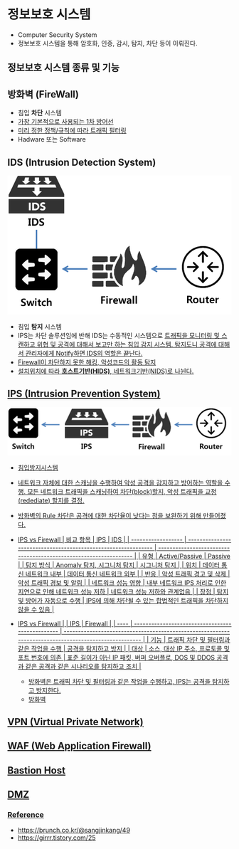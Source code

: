 # 정보보호 시스템
* Computer Security System
* 정보보호 시스템을 통해 암호화, 인증, 감시, 탐지, 차단 등이 이뤄진다.


## 정보보호 시스템 종류 및 기능
## 방화벽 (FireWall)
* 침입 __차단__ 시스템
* <u>가장 기본적으로 사용되는 1차 방어선</u>
* <u>미리 정한 정책/규칙에 따라 트래픽 필터링</u>
* Hadware 또는 Software


## IDS (Intrusion Detection System)
![IDS](img/ids.png)
* 침입 __탐지__ 시스템
* IPS는 차단 솔루션임에 반해 IDS는 수동적인 시스템으로 <u>트래픽을 모니터링 및 스캔하고 위협 및 공격에 대해서 보고<u>만 하는 침입 감지 시스템. 탐지도니 공격에 대해서 관리자에게 Notify하면 IDS의 역할은 끝난다.
* Firewall이 차단하지 못한 해킹, 악성코드의 활동 탐지
* 설치위치에 따라 __호스트기반(HIDS)__, 네트워크기반(NIDS)로 나뉜다.


## IPS (Intrusion Prevention System)
![IPS](img/ips.png)
* 침입방지시스템
* 네트워크 자체에 대한 스캐닝을 수행하여 악성 공격을 감지하고 방어하는 역할을 수행. 모든 네트워크 트래픽을 스캐닝하여 차단(block)할지, 악성 트래픽을 교정(redediate) 할지를 결정.
* 방화벽의 Rule 차단은 공격에 대한 차단율이 낮다는 점을 보완하기 위해 만들어졌다.
* IPS vs Firewall
    | 비교 항목          | IPS                                                            | IDS                                                               |
    | ------------------ | -------------------------------------------------------------- | ----------------------------------------------------------------- |
    | 유형               | Active/Passive                                                 | Passive                                                           |
    | 탐지 방식          | Anomaly 탐지, 시그니처 탐지                                    | 시그니처 탐지                                                     |
    | 위치               | 데이터 통신 네트워크 내부                                      | 데이터 통신 네트워크 외부                                         |
    | 반응               | 악성 트래픽 경고 및 삭제                                       | 악성 트래픽 경보 및 알림                                          |
    | 네트워크 성능 영향 | 내부 네트워크 IPS 처리로 인한 지연으로 인해 네트워크 성능 저하 | 네트워크 성능 저하와 관계없음                                     |
    | 장점               | 탐지 및 방어가 자동으로 수행                                   | IPS에 의해 차단될 수 있는 합법적인 트래픽을 차단하지 않을 수 있음 |



* IPS vs Firewall
    |      | IPS                                              | Firewall                                                                                              |
    | ---- | ------------------------------------------------ | ----------------------------------------------------------------------------------------------------- |
    | 기능 | 트래픽 차단 및 필터링과 같은 작업을 수행         | 공격을 탐지하고 방지                                                                                  |
    | 대상 | 소스, 대상 IP 주소, 프로토콜 및 포트 번호에 의존 | 표준 길이가 아닌 IP 패킷, 버퍼 오버플로, DOS 및 DDOS 공격과 같은 공격과 같은 시나리오를 탐지하고 조치 |
    * 방화벽은 트래픽 차단 및 필터링과 같은 작업을 수행하고, IPS는 공격을 탐지하고 방지한다.
    * 방화벽




## VPN (Virtual Private Network)



## WAF (Web Application Firewall)



## Bastion Host




## DMZ




### Reference
* https://brunch.co.kr/@sangjinkang/49
* https://girrr.tistory.com/25

